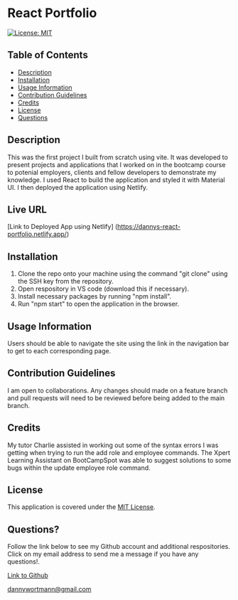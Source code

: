 # React Portfolio

[![License: MIT](https://img.shields.io/badge/License-MIT-yellow.svg)](https://opensource.org/licenses/MIT)

## Table of Contents

 * [Description](#description)
 * [Installation](#installation)
 * [Usage Information](#usage-information)
 * [Contribution Guidelines](#contribution-guidelines)
 * [Credits](#credits)
 * [License](#license)
 * [Questions](#questions)

## Description
This was the first project I built from scratch using vite. It was developed to present projects and applications that I worked on in the bootcamp course to potenial employers, clients and fellow developers to demonstrate my knowledge. I used React to build the application and styled it with Material UI. I then deployed the application using Netlify.

## Live URL

[Link to Deployed App using Netlify] (https://dannys-react-portfolio.netlify.app/)

## Installation
1. Clone the repo onto your machine using the command "git clone" using the SSH key from the repository.
2. Open respository in VS code (download this if necessary). 
3. Install necessary packages by running "npm install". 
4. Run "npm start" to open the application in the browser.

## Usage Information
Users should be able to navigate the site using the link in the navigation bar to get to each corresponding page.

## Contribution Guidelines
I am open to collaborations. Any changes should made on a feature branch and pull requests will need to be reviewed before being added to the main branch.

## Credits
My tutor Charlie assisted in working out some of the syntax errors I was getting when trying to run the add role and employee commands. The Xpert Learning Assistant on BootCampSpot was able to suggest solutions to some bugs within the update employee role command.

## License
This application is covered under the [MIT License](https://opensource.org/licenses/MIT).

## Questions?
Follow the link below to see my Github account and additional respositories. Click on my email address to send me a message if you have any questions!.

[Link to Github](http://github.com/dlwortmann)

<a href="mailto:dannywortmann@gmail.com">dannywortmann@gmail.com</a>

